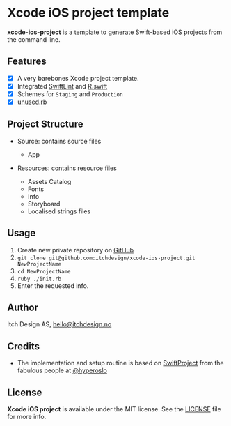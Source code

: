 # Xcode iOS project template

**xcode-ios-project** is a template to generate Swift-based iOS projects from the
command line.

## Features

- [x] A very barebones Xcode project template.
- [x] Integrated [SwiftLint](https://github.com/realm/SwiftLint) and [R.swift](https://github.com/mac-cain13/R.swift)
- [x] Schemes for `Staging` and `Production`
- [x] [unused.rb](https://github.com/PaulTaykalo/swift-scripts)

## Project Structure

- Source: contains source files
	- App

- Resources: contains resource files
	- Assets Catalog
	- Fonts
	- Info 
	- Storyboard
	- Localised strings files

## Usage
1. Create new private repository on [GitHub](https://github.com/organizations/itchdesign/repositories/new)
1. `git clone git@github.com:itchdesign/xcode-ios-project.git NewProjectName`
2. `cd NewProjectName`
3. `ruby ./init.rb`
4. Enter the requested info.

## Author

Itch Design AS, hello@itchdesign.no

## Credits

- The implementation and setup routine is based on [SwiftProject](https://github.com/hyperoslo/SwiftProject) from the fabulous people at [@hyperoslo](https://github.com/hyperoslo)

## License

**Xcode iOS project** is available under the MIT license. See the [LICENSE](https://github.com/itchdesign/xcode-ios-project/blob/master/LICENSE.md) file for more info.
